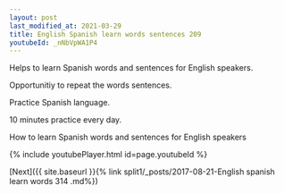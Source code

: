 ```yaml
---
layout: post
last_modified_at: 2021-03-29
title: English Spanish learn words sentences 209 
youtubeId: _nNbVpWA1P4
---
```

 
 
Helps to learn Spanish words and sentences for English speakers.

Opportunitiy to repeat the words sentences. 

Practice Spanish language. 
 
10 minutes practice every day. 
 
How to learn Spanish words and sentences for English speakers 
 
{% include youtubePlayer.html id=page.youtubeId %}
 
 
[Next]({{ site.baseurl }}{% link  split1/_posts/2017-08-21-English spanish learn words 314 .md%})
 
